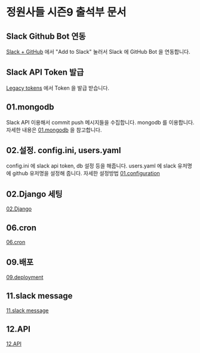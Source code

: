 # 정원사들 시즌9 출석부 문서


## Slack Github Bot 연동
[Slack + GitHub](https://slack.github.com/) 에서 "Add to Slack" 눌러서 Slack 에 GitHub Bot 을 연동합니다.

## Slack API Token 발급
[Legacy tokens](https://api.slack.com/custom-integrations/legacy-tokens) 에서 Token 을 발급 받습니다.

## 01.mongodb
Slack API 이용해서 commit push 메시지들을 수집합니다. mongodb 를 이용합니다.  
자세한 내용은 [01.mongodb](01.mongodb.md) 을 참고합니다.

## 02.설정. config.ini, users.yaml
config.ini 에 slack api token, db 설정 등을 해줍니다.
users.yaml 에 slack 유저명에 github 유저명을 설정해 줍니다.
자세한 설정방법
[01.configuration](02.configuration.md)

## 02.Django 세팅
[02.Django](https://github.com/junho85/garden9/wiki/02.Django)

## 06.cron
[06.cron](https://github.com/junho85/garden9/wiki/06.cron)

## 09.배포
[09.deployment](https://github.com/junho85/garden9/wiki/09.deployment)

## 11.slack message
[11.slack message](https://github.com/junho85/garden9/wiki/11.slack-message)

## 12.API
[12.API](https://github.com/junho85/garden9/wiki/12.API)
